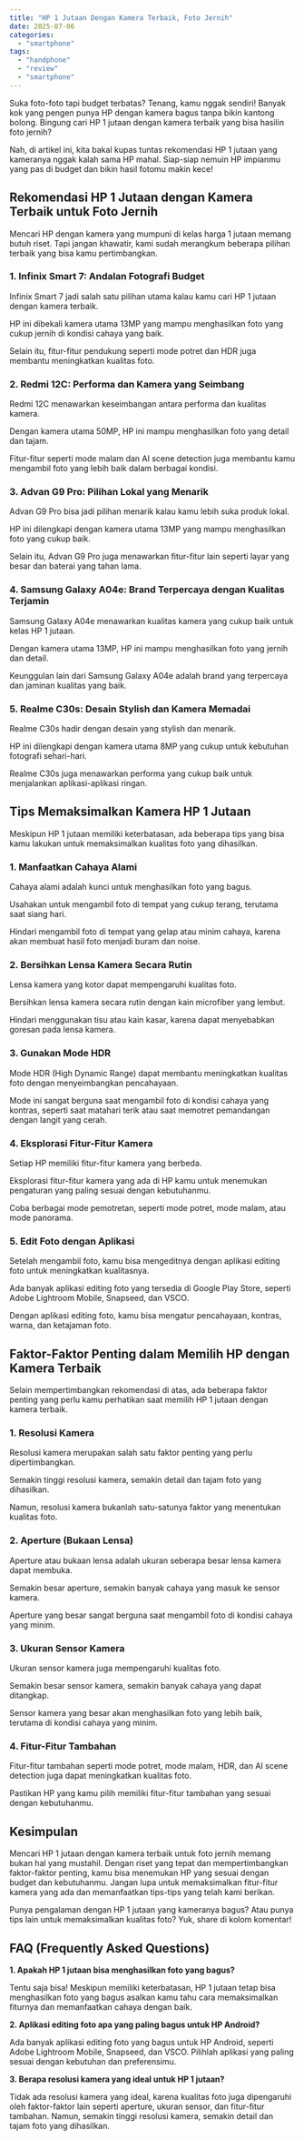 ```yaml
---
title: "HP 1 Jutaan Dengan Kamera Terbaik, Foto Jernih"
date: 2025-07-06
categories: 
  - "smartphone"
tags: 
  - "handphone"
  - "review"
  - "smartphone"
---
```


Suka foto-foto tapi budget terbatas? Tenang, kamu nggak sendiri! Banyak kok yang pengen punya HP dengan kamera bagus tanpa bikin kantong bolong. Bingung cari HP 1 jutaan dengan kamera terbaik yang bisa hasilin foto jernih?

Nah, di artikel ini, kita bakal kupas tuntas rekomendasi HP 1 jutaan yang kameranya nggak kalah sama HP mahal. Siap-siap nemuin HP impianmu yang pas di budget dan bikin hasil fotomu makin kece!

## Rekomendasi HP 1 Jutaan dengan Kamera Terbaik untuk Foto Jernih

Mencari HP dengan kamera yang mumpuni di kelas harga 1 jutaan memang butuh riset. Tapi jangan khawatir, kami sudah merangkum beberapa pilihan terbaik yang bisa kamu pertimbangkan.

### 1\. Infinix Smart 7: Andalan Fotografi Budget

Infinix Smart 7 jadi salah satu pilihan utama kalau kamu cari HP 1 jutaan dengan kamera terbaik.

HP ini dibekali kamera utama 13MP yang mampu menghasilkan foto yang cukup jernih di kondisi cahaya yang baik.

Selain itu, fitur-fitur pendukung seperti mode potret dan HDR juga membantu meningkatkan kualitas foto.

### 2\. Redmi 12C: Performa dan Kamera yang Seimbang

Redmi 12C menawarkan keseimbangan antara performa dan kualitas kamera.

Dengan kamera utama 50MP, HP ini mampu menghasilkan foto yang detail dan tajam.

Fitur-fitur seperti mode malam dan AI scene detection juga membantu kamu mengambil foto yang lebih baik dalam berbagai kondisi.

### 3\. Advan G9 Pro: Pilihan Lokal yang Menarik

Advan G9 Pro bisa jadi pilihan menarik kalau kamu lebih suka produk lokal.

HP ini dilengkapi dengan kamera utama 13MP yang mampu menghasilkan foto yang cukup baik.

Selain itu, Advan G9 Pro juga menawarkan fitur-fitur lain seperti layar yang besar dan baterai yang tahan lama.

### 4\. Samsung Galaxy A04e: Brand Terpercaya dengan Kualitas Terjamin

Samsung Galaxy A04e menawarkan kualitas kamera yang cukup baik untuk kelas HP 1 jutaan.

Dengan kamera utama 13MP, HP ini mampu menghasilkan foto yang jernih dan detail.

Keunggulan lain dari Samsung Galaxy A04e adalah brand yang terpercaya dan jaminan kualitas yang baik.

### 5\. Realme C30s: Desain Stylish dan Kamera Memadai

Realme C30s hadir dengan desain yang stylish dan menarik.

HP ini dilengkapi dengan kamera utama 8MP yang cukup untuk kebutuhan fotografi sehari-hari.

Realme C30s juga menawarkan performa yang cukup baik untuk menjalankan aplikasi-aplikasi ringan.

## Tips Memaksimalkan Kamera HP 1 Jutaan

Meskipun HP 1 jutaan memiliki keterbatasan, ada beberapa tips yang bisa kamu lakukan untuk memaksimalkan kualitas foto yang dihasilkan.

### 1\. Manfaatkan Cahaya Alami

Cahaya alami adalah kunci untuk menghasilkan foto yang bagus.

Usahakan untuk mengambil foto di tempat yang cukup terang, terutama saat siang hari.

Hindari mengambil foto di tempat yang gelap atau minim cahaya, karena akan membuat hasil foto menjadi buram dan noise.

### 2\. Bersihkan Lensa Kamera Secara Rutin

Lensa kamera yang kotor dapat mempengaruhi kualitas foto.

Bersihkan lensa kamera secara rutin dengan kain microfiber yang lembut.

Hindari menggunakan tisu atau kain kasar, karena dapat menyebabkan goresan pada lensa kamera.

### 3\. Gunakan Mode HDR

Mode HDR (High Dynamic Range) dapat membantu meningkatkan kualitas foto dengan menyeimbangkan pencahayaan.

Mode ini sangat berguna saat mengambil foto di kondisi cahaya yang kontras, seperti saat matahari terik atau saat memotret pemandangan dengan langit yang cerah.

### 4\. Eksplorasi Fitur-Fitur Kamera

Setiap HP memiliki fitur-fitur kamera yang berbeda.

Eksplorasi fitur-fitur kamera yang ada di HP kamu untuk menemukan pengaturan yang paling sesuai dengan kebutuhanmu.

Coba berbagai mode pemotretan, seperti mode potret, mode malam, atau mode panorama.

### 5\. Edit Foto dengan Aplikasi

Setelah mengambil foto, kamu bisa mengeditnya dengan aplikasi editing foto untuk meningkatkan kualitasnya.

Ada banyak aplikasi editing foto yang tersedia di Google Play Store, seperti Adobe Lightroom Mobile, Snapseed, dan VSCO.

Dengan aplikasi editing foto, kamu bisa mengatur pencahayaan, kontras, warna, dan ketajaman foto.

## Faktor-Faktor Penting dalam Memilih HP dengan Kamera Terbaik

Selain mempertimbangkan rekomendasi di atas, ada beberapa faktor penting yang perlu kamu perhatikan saat memilih HP 1 jutaan dengan kamera terbaik.

### 1\. Resolusi Kamera

Resolusi kamera merupakan salah satu faktor penting yang perlu dipertimbangkan.

Semakin tinggi resolusi kamera, semakin detail dan tajam foto yang dihasilkan.

Namun, resolusi kamera bukanlah satu-satunya faktor yang menentukan kualitas foto.

### 2\. Aperture (Bukaan Lensa)

Aperture atau bukaan lensa adalah ukuran seberapa besar lensa kamera dapat membuka.

Semakin besar aperture, semakin banyak cahaya yang masuk ke sensor kamera.

Aperture yang besar sangat berguna saat mengambil foto di kondisi cahaya yang minim.

### 3\. Ukuran Sensor Kamera

Ukuran sensor kamera juga mempengaruhi kualitas foto.

Semakin besar sensor kamera, semakin banyak cahaya yang dapat ditangkap.

Sensor kamera yang besar akan menghasilkan foto yang lebih baik, terutama di kondisi cahaya yang minim.

### 4\. Fitur-Fitur Tambahan

Fitur-fitur tambahan seperti mode potret, mode malam, HDR, dan AI scene detection juga dapat meningkatkan kualitas foto.

Pastikan HP yang kamu pilih memiliki fitur-fitur tambahan yang sesuai dengan kebutuhanmu.

## Kesimpulan

Mencari HP 1 jutaan dengan kamera terbaik untuk foto jernih memang bukan hal yang mustahil. Dengan riset yang tepat dan mempertimbangkan faktor-faktor penting, kamu bisa menemukan HP yang sesuai dengan budget dan kebutuhanmu. Jangan lupa untuk memaksimalkan fitur-fitur kamera yang ada dan memanfaatkan tips-tips yang telah kami berikan.

Punya pengalaman dengan HP 1 jutaan yang kameranya bagus? Atau punya tips lain untuk memaksimalkan kualitas foto? Yuk, share di kolom komentar!

## FAQ (Frequently Asked Questions)

**1\. Apakah HP 1 jutaan bisa menghasilkan foto yang bagus?**

Tentu saja bisa! Meskipun memiliki keterbatasan, HP 1 jutaan tetap bisa menghasilkan foto yang bagus asalkan kamu tahu cara memaksimalkan fiturnya dan memanfaatkan cahaya dengan baik.

**2\. Aplikasi editing foto apa yang paling bagus untuk HP Android?**

Ada banyak aplikasi editing foto yang bagus untuk HP Android, seperti Adobe Lightroom Mobile, Snapseed, dan VSCO. Pilihlah aplikasi yang paling sesuai dengan kebutuhan dan preferensimu.

**3\. Berapa resolusi kamera yang ideal untuk HP 1 jutaan?**

Tidak ada resolusi kamera yang ideal, karena kualitas foto juga dipengaruhi oleh faktor-faktor lain seperti aperture, ukuran sensor, dan fitur-fitur tambahan. Namun, semakin tinggi resolusi kamera, semakin detail dan tajam foto yang dihasilkan.
